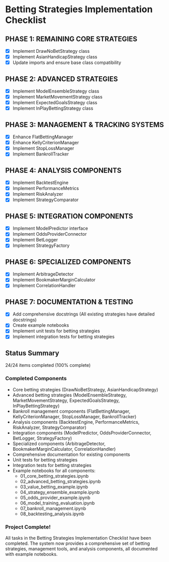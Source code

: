 # Betting Strategies Implementation Checklist

## PHASE 1: REMAINING CORE STRATEGIES
- [x] Implement DrawNoBetStrategy class
- [x] Implement AsianHandicapStrategy class
- [x] Update imports and ensure base class compatibility

## PHASE 2: ADVANCED STRATEGIES
- [x] Implement ModelEnsembleStrategy class
- [x] Implement MarketMovementStrategy class
- [x] Implement ExpectedGoalsStrategy class
- [x] Implement InPlayBettingStrategy class

## PHASE 3: MANAGEMENT & TRACKING SYSTEMS
- [x] Enhance FlatBettingManager
- [x] Enhance KellyCriterionManager
- [x] Implement StopLossManager
- [x] Implement BankrollTracker

## PHASE 4: ANALYSIS COMPONENTS
- [x] Implement BacktestEngine
- [x] Implement PerformanceMetrics
- [x] Implement RiskAnalyzer
- [x] Implement StrategyComparator

## PHASE 5: INTEGRATION COMPONENTS
- [x] Implement ModelPredictor interface
- [x] Implement OddsProviderConnector
- [x] Implement BetLogger
- [x] Implement StrategyFactory

## PHASE 6: SPECIALIZED COMPONENTS
- [x] Implement ArbitrageDetector
- [x] Implement BookmakerMarginCalculator
- [x] Implement CorrelationHandler

## PHASE 7: DOCUMENTATION & TESTING
- [x] Add comprehensive docstrings (All existing strategies have detailed docstrings)
- [x] Create example notebooks
- [x] Implement unit tests for betting strategies
- [x] Implement integration tests for betting strategies

## Status Summary
24/24 items completed (100% complete)

### Completed Components
- Core betting strategies (DrawNoBetStrategy, AsianHandicapStrategy)
- Advanced betting strategies (ModelEnsembleStrategy, MarketMovementStrategy, ExpectedGoalsStrategy, InPlayBettingStrategy)
- Bankroll management components (FlatBettingManager, KellyCriterionManager, StopLossManager, BankrollTracker)
- Analysis components (BacktestEngine, PerformanceMetrics, RiskAnalyzer, StrategyComparator)
- Integration components (ModelPredictor, OddsProviderConnector, BetLogger, StrategyFactory)
- Specialized components (ArbitrageDetector, BookmakerMarginCalculator, CorrelationHandler)
- Comprehensive documentation for existing components
- Unit tests for betting strategies
- Integration tests for betting strategies
- Example notebooks for all components:
  - 01_core_betting_strategies.ipynb
  - 02_advanced_betting_strategies.ipynb
  - 03_value_betting_example.ipynb
  - 04_strategy_ensemble_example.ipynb
  - 05_odds_provider_example.ipynb
  - 06_model_training_evaluation.ipynb
  - 07_bankroll_management.ipynb
  - 08_backtesting_analysis.ipynb

### Project Complete!
All tasks in the Betting Strategies Implementation Checklist have been completed. The system now provides a comprehensive set of betting strategies, management tools, and analysis components, all documented with example notebooks. 